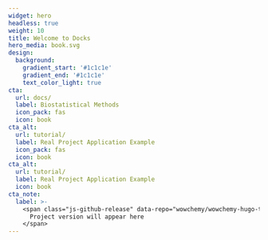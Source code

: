 ```yaml
---
widget: hero
headless: true
weight: 10
title: Welcome to Docks 
hero_media: book.svg
design:
  background:
    gradient_start: '#1c1c1e'
    gradient_end: '#1c1c1e'
    text_color_light: true
cta:
  url: docs/
  label: Biostatistical Methods
  icon_pack: fas
  icon: book
cta_alt:
  url: tutorial/
  label: Real Project Application Example
  icon_pack: fas
  icon: book
cta_alt:
  url: tutorial/
  label: Real Project Application Example
  icon: book
cta_note:
  label: >-
    <span class="js-github-release" data-repo="wowchemy/wowchemy-hugo-themes">
      Project version will appear here
    </span>
---
```


